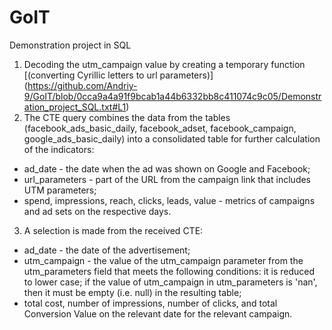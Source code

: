 # GoIT
Demonstration project in SQL
1. Decoding the utm_campaign value by creating a temporary function [(converting Cyrillic letters to url parameters)] (https://github.com/Andriy-9/GoIT/blob/0cca9a4a91f9bcab1a44b6332bb8c411074c9c05/Demonstration_project_SQL.txt#L1)
2. The CTE query combines the data from the tables (facebook_ads_basic_daily, facebook_adset, facebook_campaign, google_ads_basic_daily) into a consolidated table for further calculation of the indicators:
- ad_date - the date when the ad was shown on Google and Facebook;
- url_parameters - part of the URL from the campaign link that includes UTM parameters;
- spend, impressions, reach, clicks, leads, value - metrics of campaigns and ad sets on the respective days.
3. A selection is made from the received CTE:
- ad_date - the date of the advertisement;
- utm_campaign - the value of the utm_campaign parameter from the utm_parameters field that meets the following conditions: it is reduced to lower case; if the value of utm_campaign in utm_parameters is 'nan', then it must be empty (i.e. null) in the resulting table;
- total cost, number of impressions, number of clicks, and total Conversion Value on the relevant date for the relevant campaign.

